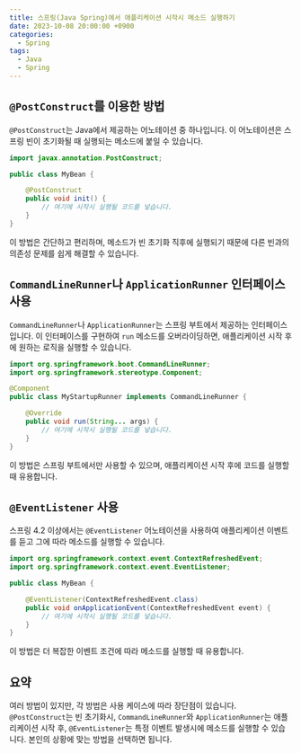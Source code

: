 ```yaml
---
title: 스프링(Java Spring)에서 애플리케이션 시작시 메소드 실행하기
date: 2023-10-08 20:00:00 +0900
categories:
  - Spring
tags:
  - Java
  - Spring
---
```

## `@PostConstruct`를 이용한 방법

`@PostConstruct`는 Java에서 제공하는 어노테이션 중 하나입니다. 이 어노테이션은 스프링 빈이 초기화될 때 실행되는 메소드에 붙일 수 있습니다.

```java
import javax.annotation.PostConstruct;

public class MyBean {

    @PostConstruct
    public void init() {
        // 여기에 시작시 실행될 코드를 넣습니다.
    }
}
```

이 방법은 간단하고 편리하며, 메소드가 빈 초기화 직후에 실행되기 때문에 다른 빈과의 의존성 문제를 쉽게 해결할 수 있습니다.

## `CommandLineRunner`나 `ApplicationRunner` 인터페이스 사용

`CommandLineRunner`나 `ApplicationRunner`는 스프링 부트에서 제공하는 인터페이스입니다. 이 인터페이스를 구현하여 `run` 메소드를 오버라이딩하면, 애플리케이션 시작 후에 원하는 로직을 실행할 수 있습니다.

```java
import org.springframework.boot.CommandLineRunner;
import org.springframework.stereotype.Component;

@Component
public class MyStartupRunner implements CommandLineRunner {

    @Override
    public void run(String... args) {
        // 여기에 시작시 실행될 코드를 넣습니다.
    }
}
```

이 방법은 스프링 부트에서만 사용할 수 있으며, 애플리케이션 시작 후에 코드를 실행할 때 유용합니다.

## `@EventListener` 사용

스프링 4.2 이상에서는 `@EventListener` 어노테이션을 사용하여 애플리케이션 이벤트를 듣고 그에 따라 메소드를 실행할 수 있습니다.

```java
import org.springframework.context.event.ContextRefreshedEvent;
import org.springframework.context.event.EventListener;

public class MyBean {

    @EventListener(ContextRefreshedEvent.class)
    public void onApplicationEvent(ContextRefreshedEvent event) {
        // 여기에 시작시 실행될 코드를 넣습니다.
    }
}
```

이 방법은 더 복잡한 이벤트 조건에 따라 메소드를 실행할 때 유용합니다.

## 요약

여러 방법이 있지만, 각 방법은 사용 케이스에 따라 장단점이 있습니다. `@PostConstruct`는 빈 초기화시, `CommandLineRunner`와 `ApplicationRunner`는 애플리케이션 시작 후, `@EventListener`는 특정 이벤트 발생시에 메소드를 실행할 수 있습니다. 본인의 상황에 맞는 방법을 선택하면 됩니다.